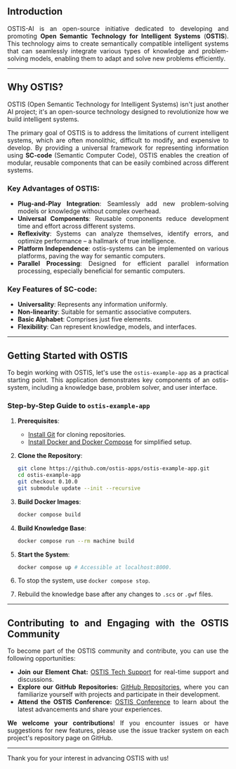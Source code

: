<div align="justify">

## Introduction

OSTIS-AI is an open-source initiative dedicated to developing and promoting **Open Semantic Technology for Intelligent Systems** (**OSTIS**). This technology aims to create semantically compatible intelligent systems that can seamlessly integrate various types of knowledge and problem-solving models, enabling them to adapt and solve new problems efficiently.

---

## Why OSTIS?

OSTIS (Open Semantic Technology for Intelligent Systems) isn't just another AI project; it's an open-source technology designed to revolutionize how we build intelligent systems. 

The primary goal of OSTIS is to address the limitations of current intelligent systems, which are often monolithic, difficult to modify, and expensive to develop. By providing a universal framework for representing information using **SC-code** (Semantic Computer Code), OSTIS enables the creation of modular, reusable components that can be easily combined across different systems.

### Key Advantages of OSTIS:

- **Plug-and-Play Integration**: Seamlessly add new problem-solving models or knowledge without complex overhead.
- **Universal Components**: Reusable components reduce development time and effort across different systems.
- **Reflexivity**: Systems can analyze themselves, identify errors, and optimize performance – a hallmark of true intelligence.
- **Platform Independence**: ostis-systems can be implemented on various platforms, paving the way for semantic computers.
- **Parallel Processing**: Designed for efficient parallel information processing, especially beneficial for semantic computers.

### Key Features of SC-code:

- **Universality**: Represents any information uniformly.
- **Non-linearity**: Suitable for semantic associative computers.
- **Basic Alphabet**: Comprises just five elements.
- **Flexibility**: Can represent knowledge, models, and interfaces.

---

## Getting Started with OSTIS

To begin working with OSTIS, let's use the `ostis-example-app` as a practical starting point. This application demonstrates key components of an ostis-system, including a knowledge base, problem solver, and user interface.

### Step-by-Step Guide to `ostis-example-app`

1. **Prerequisites**:
   
   - [Install Git](https://git-scm.com/book/en/v2/Getting-Started-Installing-Git) for cloning repositories.
   - [Install Docker and Docker Compose](https://www.docker.com/get-started) for simplified setup.

2. **Clone the Repository**:
   
   ```sh
   git clone https://github.com/ostis-apps/ostis-example-app.git
   cd ostis-example-app
   git checkout 0.10.0
   git submodule update --init --recursive
   ```

3. **Build Docker Images**:
   
   ```sh
   docker compose build
   ```

4. **Build Knowledge Base**:
   
   ```sh
   docker compose run --rm machine build
   ```

5. **Start the System**:
   
   ```sh
   docker compose up # Accessible at localhost:8000.
   ```
   
6. To stop the system, use `docker compose stop`.
   
7. Rebuild the knowledge base after any changes to `.scs` or `.gwf` files.

---

## Contributing to and Engaging with the OSTIS Community

To become part of the OSTIS community and contribute, you can use the following opportunities:

- **Join our Element Chat:** [OSTIS Tech Support](https://app.element.io/#/room/#ostis_tech_support:matrix.org) for real-time support and discussions.
- **Explore our GitHub Repositories:** [GitHub Repositories](https://github.com/ostis-ai), where you can familiarize yourself with projects and participate in their development.
- **Attend the OSTIS Conference:** [OSTIS Conference](http://conf.ostis.net/en/ostis-conference/) to learn about the latest advancements and share your experiences.

**We welcome your contributions**! If you encounter issues or have suggestions for new features, please use the issue tracker system on each project's repository page on GitHub.

---

Thank you for your interest in advancing OSTIS with us!
</div>
